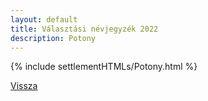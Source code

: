 ```yaml
---
layout: default
title: Választási névjegyzék 2022
description: Potony
---
```


{% include settlementHTMLs/Potony.html %}

[Vissza](../)